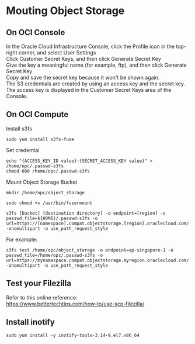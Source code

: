# Mouting Object Storage

## On OCI Console
In the Oracle Cloud Infrastructure Console, click the Profile icon in the top-right corner, and select User Settings </br>
Click Customer Secret Keys, and then click Generate Secret Key </br>
Give the key a meaningful name (for example, ftp), and then click Generate Secret Key </br>
Copy and save the secret key because it won't be shown again. </br>
The S3 credentials are created by using an access key and the secret key. </br>
The access key is displayed in the Customer Secret Keys area of the Console.

## On OCI Compute
Install s3fs
```
sudo yum install s3fs-fuse
```
Set credential
```
echo "{ACCESS_KEY_ID value}:{SECRET_ACCESS_KEY value}" > /home/opc/.passwd-s3fs
chmod 600 /home/opc/.passwd-s3fs 
```
Mount Object Storage Bucket
```
mkdir /home/opc/object_storage

sudo chmod +x /usr/bin/fusermount

s3fs [bucket] [destination directory] -o endpoint=[region] -o passwd_file=${HOME}/.passwd-s3fs -o url=https://[namespace].compat.objectstorage.[region].oraclecloud.com/ -onomultipart -o use_path_request_style 
```
For example:
```
s3fs test /home/opc/object_storage -o endpoint=ap-singapore-1 -o passwd_file=/home/opc/.passwd-s3fs -o url=https://mynamespace.compat.objectstorage.myregion.oraclecloud.com/ -onomultipart -o use_path_request_style 
```
## Test your Filezilla
Refer to this online reference: </br>
https://www.bettertechtips.com/how-to/use-scp-filezilla/
## Install inotify
```
sudo yum install -y inotify-tools-3.14-9.el7.x86_64
```




